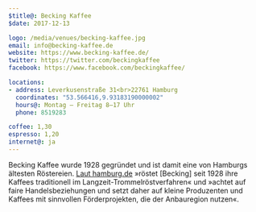 ```yaml
---
$title@: Becking Kaffee
$date: 2017-12-13

logo: /media/venues/becking-kaffee.jpg
email: info@becking-kaffee.de
website: https://www.becking-kaffee.de/ 
twitter: https://twitter.com/beckingkaffee
facebook: https://www.facebook.com/beckingkaffee/

locations:
- address: Leverkusenstraße 31<br>22761 Hamburg
  coordinates: "53.566416,9.93183190000002"
  hours@: Montag – Freitag 8–17 Uhr
  phone: 8519283

coffee: 1,30
espresso: 1,20
internet@: ja
---
```


Becking Kaffee wurde 1928 gegründet und ist damit eine von Hamburgs ältesten Röstereien. [Laut hamburg.de](https://www.hamburg.de/branchenbuch/hamburg/eintrag/1012179/) »röstet [Becking] seit 1928 ihre Kaffees traditionell im Langzeit-Trommelröstverfahren« und »achtet auf faire Handelsbeziehungen und setzt daher auf kleine Produzenten und Kaffees mit sinnvollen Förderprojekten, die der Anbauregion nutzen«.